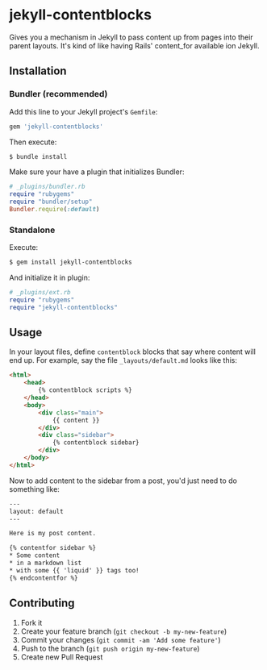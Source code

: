 # jekyll-contentblocks

Gives you a mechanism in Jekyll to pass content up from pages into their parent layouts. It's kind of like having Rails' content_for available ion Jekyll.

## Installation

### Bundler (recommended)

Add this line to your Jekyll project's `Gemfile`:
```ruby
gem 'jekyll-contentblocks'
```

Then execute:
```bash
$ bundle install
```

Make sure your have a plugin that initializes Bundler:
```ruby
# _plugins/bundler.rb
require "rubygems"
require "bundler/setup"
Bundler.require(:default)
```

### Standalone
Execute:
```bash
$ gem install jekyll-contentblocks
```

And initialize it in plugin:
```ruby
# _plugins/ext.rb
require "rubygems"
require "jekyll-contentblocks"
```

## Usage

In your layout files, define `contentblock` blocks that say where content will end up. For example, say the file `_layouts/default.md` looks like this:
```html
<html>
	<head>
		{% contentblock scripts %}
	</head>
	<body>
		<div class="main">
			{{ content }}
		</div>
		<div class="sidebar">
			{% contentblock sidebar}
		</div>
	</body>
</html>
```

Now to add content to the sidebar from a post, you'd just need to do something like:

```html
---
layout: default
---

Here is my post content.

{% contentfor sidebar %}
* Some content
* in a markdown list
* with some {{ 'liquid' }} tags too!
{% endcontentfor %}
```

## Contributing

1. Fork it
2. Create your feature branch (`git checkout -b my-new-feature`)
3. Commit your changes (`git commit -am 'Add some feature'`)
4. Push to the branch (`git push origin my-new-feature`)
5. Create new Pull Request
